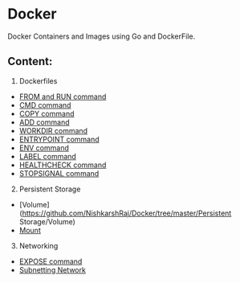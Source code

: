 # Docker
Docker Containers and Images using Go and DockerFile.

## Content:

1. Dockerfiles
  * [FROM and RUN command](https://github.com/NishkarshRaj/Docker/tree/master/1_from_run_keyword)
  * [CMD command](https://github.com/NishkarshRaj/Docker/tree/master/2_CMD)
  * [COPY command](https://github.com/NishkarshRaj/Docker/tree/master/3_Copy)
  * [ADD command](https://github.com/NishkarshRaj/Docker/tree/master/4_Add)
  * [WORKDIR command](https://github.com/NishkarshRaj/Docker/tree/master/5_WORKDIR)
  * [ENTRYPOINT command](https://github.com/NishkarshRaj/Docker/tree/master/6_Entrypoint)
  * [ENV command](https://github.com/NishkarshRaj/Docker/tree/master/7_Env)
  * [LABEL command](https://github.com/NishkarshRaj/Docker/tree/master/8_Label)
  * [HEALTHCHECK command](https://github.com/NishkarshRaj/Docker/tree/master/9_HealthCheck)
  * [STOPSIGNAL command](https://github.com/NishkarshRaj/Docker/tree/master/10_StopSignal)
2. Persistent Storage
  * [Volume](https://github.com/NishkarshRaj/Docker/tree/master/Persistent Storage/Volume)
  * [Mount](https://github.com/NishkarshRaj/Docker/tree/master/Persistent%20Storage/Mount)
3. Networking
  * [EXPOSE command](https://github.com/NishkarshRaj/Docker/tree/master/Networking/1-EXPOSE)
  * [Subnetting Network](https://github.com/NishkarshRaj/Docker/tree/master/Networking/Network)

